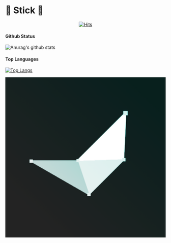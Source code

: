 # 🔵 Stick 🔵
<!--
**akreorl/akreorl** is a ✨ _special_ ✨ repository because its `README.md` (this file) appears on your GitHub profile.

Here are some ideas to get you started:

- 🔭 I’m currently working on ...
- 🌱 I’m currently learning ...
- 👯 I’m looking to collaborate on ...
- 🤔 I’m looking for help with ...
- 💬 Ask me about ...
- 📫 How to reach me: ...
- 😄 Pronouns: ...
- ⚡ Fun fact: ...
-->
<div align=center>
  
[![Hits](https://hits.seeyoufarm.com/api/count/incr/badge.svg?url=https%3A%2F%2Fgithub.com%2Fakreorl%2F&count_bg=%2379C83D&title_bg=%23555555&icon=&icon_color=%23E7E7E7&title=hits&edge_flat=false)](https://hits.seeyoufarm.com)

</div>

#### Github Status

![Anurag's github stats](https://github-readme-stats.vercel.app/api?username=akreorl&show_icons=true&bg_color=30,e96443,904e95&title_color=fff&text_color=fff&count_private=true)

#### Top Languages

[![Top Langs](https://github-readme-stats.vercel.app/api/top-langs/?username=akreorl&layout=compact&bg_color=30,e96443,904e95&title_color=fff&text_color=fff)](https://github.com/anuraghazra/github-readme-stats)

![profile](unknown-240.png)
